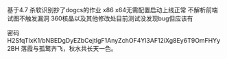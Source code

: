 基于4.7 
杀软识别抄了dogcs的作业 
x86 x64无需配置启动上线正常 
不解析前端试图不触发漏洞
360核晶以及其他修改处目前测试没发现bug但应该有

密码 H2SfqTIxK1/bNBEDgDyEZbCejtIgF1AnyZchOF4Yl3AF12iXg8Ey6T9OmFHYy2BH
落霞与孤鹜齐飞，秋水共长天一色。

